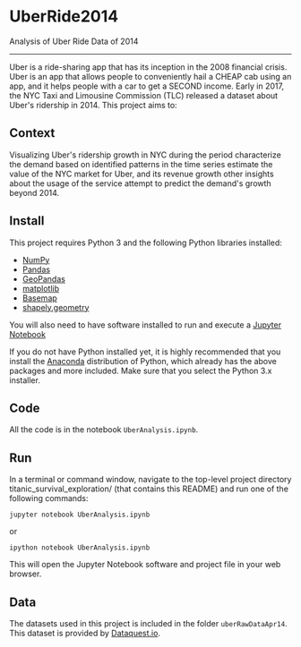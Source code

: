 # UberRide2014
Analysis of Uber Ride Data of 2014
***

Uber is a ride-sharing app that has its inception in the 2008 financial crisis. Uber is an app that allows people to conveniently hail a CHEAP cab using an app, and it helps people with a car to get a SECOND income. Early in 2017, the NYC Taxi and Limousine Commission (TLC) released a dataset about Uber's ridership in 2014. This project aims to:

## Context 
Visualizing Uber's ridership growth in NYC during the period characterize the demand based on identified patterns in the time series estimate the value of the NYC market for Uber, and its revenue growth other insights about the usage of the service
attempt to predict the demand's growth beyond 2014.

## Install
This project requires Python 3 and the following Python libraries installed:

- [NumPy](http://www.numpy.org/)
- [Pandas](http://pandas.pydata.org)
- [GeoPandas](http://pandas.pydata.org)
- [matplotlib](http://matplotlib.org/)
- [Basemap](http://matplotlib.org/basemap/)
- [shapely.geometry](http://matplotlib.org/basemap/)

You will also need to have software installed to run and execute a [Jupyter Notebook](http://ipython.org/notebook.html)

If you do not have Python installed yet, it is highly recommended that you install the [Anaconda](http://continuum.io/downloads) distribution of Python, which already has the above packages and more included. Make sure that you select the Python 3.x installer.

## Code
All the code is in the notebook `UberAnalysis.ipynb`.

## Run
In a terminal or command window, navigate to the top-level project directory titanic_survival_exploration/ (that contains this README) and run one of the following commands:

```
jupyter notebook UberAnalysis.ipynb
```

or
```
ipython notebook UberAnalysis.ipynb
```
This will open the Jupyter Notebook software and project file in your web browser.

## Data
The datasets used in this project is included in the folder `uberRawDataApr14`. This dataset is provided by [Dataquest.io](https://www.dataquest.io).
